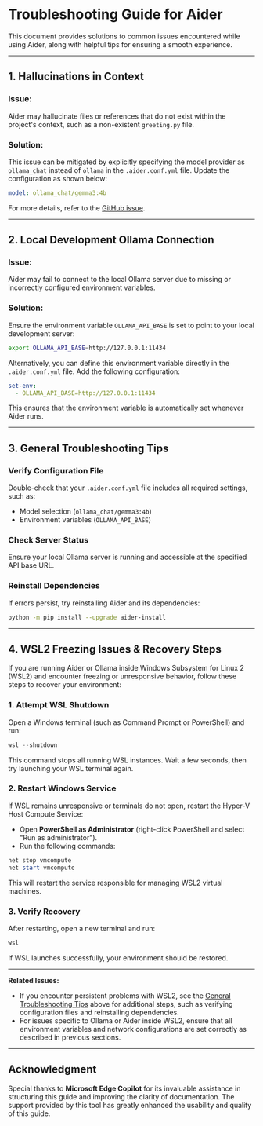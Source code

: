 # Troubleshooting Guide for Aider

This document provides solutions to common issues encountered while using Aider, along with helpful tips for ensuring a smooth experience.

---

## **1. Hallucinations in Context**

### Issue:
Aider may hallucinate files or references that do not exist within the project's context, such as a non-existent `greeting.py` file.

### Solution:
This issue can be mitigated by explicitly specifying the model provider as `ollama_chat` instead of `ollama` in the `.aider.conf.yml` file. Update the configuration as shown below:
```yaml
model: ollama_chat/gemma3:4b
```

For more details, refer to the [GitHub issue](https://github.com/Aider-AI/aider/issues/3921#issuecomment-2844367421).

---

## **2. Local Development Ollama Connection**

### Issue:
Aider may fail to connect to the local Ollama server due to missing or incorrectly configured environment variables.

### Solution:
Ensure the environment variable `OLLAMA_API_BASE` is set to point to your local development server:
```bash
export OLLAMA_API_BASE=http://127.0.0.1:11434
```

Alternatively, you can define this environment variable directly in the `.aider.conf.yml` file. Add the following configuration:
```yaml
set-env:
  - OLLAMA_API_BASE=http://127.0.0.1:11434
```

This ensures that the environment variable is automatically set whenever Aider runs.

---

## **3. General Troubleshooting Tips**

### Verify Configuration File
Double-check that your `.aider.conf.yml` file includes all required settings, such as:
- Model selection (`ollama_chat/gemma3:4b`)
- Environment variables (`OLLAMA_API_BASE`)

### Check Server Status
Ensure your local Ollama server is running and accessible at the specified API base URL.

### Reinstall Dependencies
If errors persist, try reinstalling Aider and its dependencies:
```bash
python -m pip install --upgrade aider-install
```

---

## **4. WSL2 Freezing Issues & Recovery Steps**

If you are running Aider or Ollama inside Windows Subsystem for Linux 2 (WSL2) and encounter freezing or unresponsive behavior, follow these steps to recover your environment:

### 1. Attempt WSL Shutdown
Open a Windows terminal (such as Command Prompt or PowerShell) and run:
```powershell
wsl --shutdown
```
This command stops all running WSL instances. Wait a few seconds, then try launching your WSL terminal again.

### 2. Restart Windows Service
If WSL remains unresponsive or terminals do not open, restart the Hyper-V Host Compute Service:
- Open **PowerShell as Administrator** (right-click PowerShell and select "Run as administrator").
- Run the following commands:
```powershell
net stop vmcompute
net start vmcompute
```
This will restart the service responsible for managing WSL2 virtual machines.

### 3. Verify Recovery
After restarting, open a new terminal and run:
```powershell
wsl
```
If WSL launches successfully, your environment should be restored.

---

**Related Issues:**
- If you encounter persistent problems with WSL2, see the [General Troubleshooting Tips](#3-general-troubleshooting-tips) above for additional steps, such as verifying configuration files and reinstalling dependencies.
- For issues specific to Ollama or Aider inside WSL2, ensure that all environment variables and network configurations are set correctly as described in previous sections.

---

## Acknowledgment

Special thanks to **Microsoft Edge Copilot** for its invaluable assistance in structuring this guide and improving the clarity of documentation. The support provided by this tool has greatly enhanced the usability and quality of this guide.
